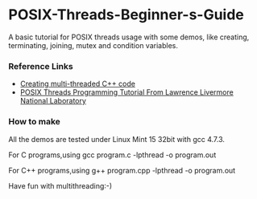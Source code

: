 POSIX-Threads-Beginner-s-Guide
==============================

A basic tutorial for POSIX threads usage with some demos, like creating, terminating, joining, mutex and condition variables.


### Reference Links
*   [ Creating multi-threaded C++ code ](http://codebase.eu/tutorial/posix-threads-c/index.php)
*   [ POSIX Threads Programming Tutorial From Lawrence Livermore National Laboratory ](https://computing.llnl.gov/tutorials/pthreads/)

### How to make
All the demos are tested under Linux Mint 15 32bit with gcc 4.7.3.

For C programs,using
    gcc program.c -lpthread -o program.out

For C++ programs,using
    g++ program.cpp -lpthread -o program.out

Have fun with multithreading:-)
